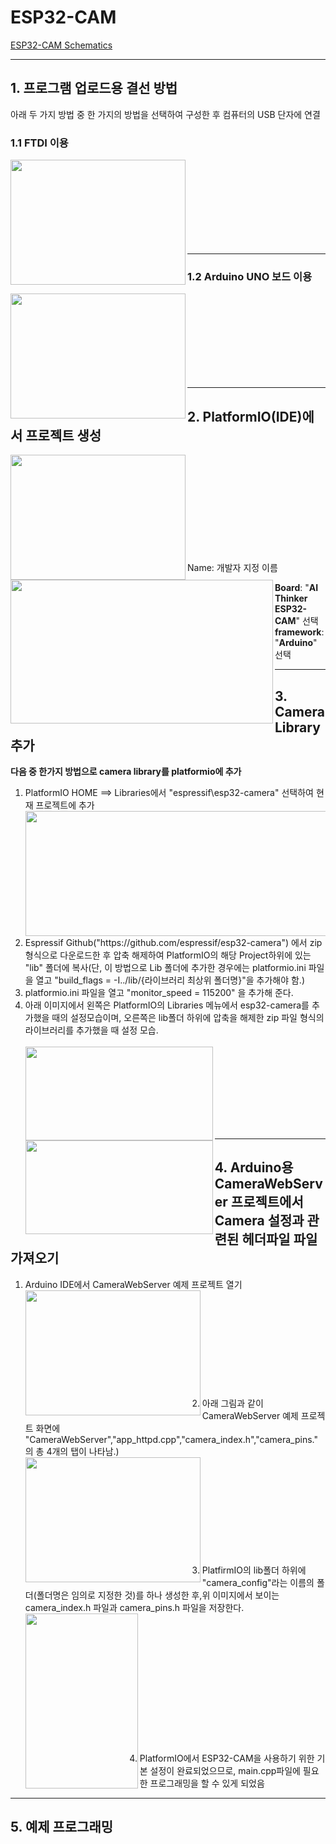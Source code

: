 # ESP32-CAM<br>
<a href="https://github.com/SeeedDocument/forum_doc/blob/master/reg/ESP32_CAM_V1.6.pdf">ESP32-CAM Schematics</a>
<hr>

## 1. 프로그램 업로드용 결선 방법 <br>
아래 두 가지 방법 중 한 가지의 방법을 선택하여 구성한 후 컴퓨터의 USB 단자에 연결<br>

### 1.1 FTDI 이용
<img src="https://user-images.githubusercontent.com/24539773/204515143-75981249-23a6-4a84-af99-289dc6b4e4c0.png" width="280" height="200" align="left">
<br><br><br><br><br><br><br><br><hr>

### 1.2 Arduino UNO 보드 이용<br>
<img src="https://user-images.githubusercontent.com/24539773/204515770-8448b033-690c-46bc-b4b8-9ba480a757cd.png" width="280" height="200" align="left">
<br><br><br><br><br><br><br><br><hr>

## 2. PlatformIO(IDE)에서 프로젝트 생성 <br>
<a href="https://platformio.org/" target="_blank">
  <img src="https://user-images.githubusercontent.com/24539773/204492337-c76cb87f-93e6-4132-af63-6062e60ef4e8.png" width="280" height="200" align="left">
</a>

<img src="https://user-images.githubusercontent.com/24539773/205210647-87ed6b04-49c6-4079-a95b-1ed1a1ef54e4.png" width="420" height="230" align="left">
<br><br><br><br><br><br><br><br><br><br>
Name: 개발자 지정 이름<br>

**Board**: "**AI Thinker ESP32-CAM**" 선택<br>
**framework**: "**Arduino**" 선택<br>
<hr>

## 3. Camera Library 추가

**다음 중 한가지 방법으로 camera library를 platformio에 추가**<br>
<ol>
  <li>PlatformIO HOME ==> Libraries에서 "espressif\esp32-camera" 선택하여 현재 프로젝트에 추가</li>
  <img src="https://user-images.githubusercontent.com/24539773/205213815-f62b6013-49f7-4ea0-8e34-52c18d78559a.png" width="500" height="200" align="left">
  <br><br><br><br><br><br><br><br><br><br>
  <li>Espressif Github("https://github.com/espressif/esp32-camera") 에서 zip 형식으로 다운로드한 후 압축 해제하여 PlatformIO의 해당 Project하위에 있는 "lib" 폴더에 복사(단, 이 방법으로 Lib 폴더에 추가한 경우에는 platformio.ini 파일을 열고 "build_flags = -I../lib/{라이브러리 최상위 폴더명}"을 추가해야 함.)</li>
  <li>platformio.ini 파일을 열고 "monitor_speed = 115200" 을 추가해 준다.</li>
  <li>아래 이미지에서 왼쪽은 PlatformIO의 Libraries 메뉴에서 esp32-camera를 추가했을 때의 설정모습이며, 오른쪽은 lib폴더 하위에 압축을 해제한 zip 파일 형식의 라이브러리를 추가했을 때 설정 모습.</li><br>
  <img src="https://user-images.githubusercontent.com/24539773/205223400-b96f9042-1413-4b64-ad29-ca552bd22d4b.png" width="300" height="150" align="left">
  
 <img src="https://user-images.githubusercontent.com/24539773/205222512-8f317eff-e449-4826-9ed9-7e80c0fbbb4f.png" width="300" height="150" align="left">
 
  <br><br><br><br><br><br><br>
</ol>
<hr>

## 4. Arduino용 CameraWebServer 프로젝트에서 Camera 설정과 관련된 헤더파일 파일 가져오기
<ol>
  <li>Arduino IDE에서 CameraWebServer 예제 프로젝트 열기</li>
  <img src="https://user-images.githubusercontent.com/24539773/205213382-a8a83a5c-f60f-43d9-b8dd-a3436d550cbc.png" width="280" height="200" align="left">
  <br><br><br><br><br><br><br><br><br><br>
  <li>아래 그림과 같이 CameraWebServer 예제 프로젝트 화면에 "CameraWebServer","app_httpd.cpp","camera_index.h","camera_pins."의 총 4개의 탭이 나타남.)</li>
  <img src="https://user-images.githubusercontent.com/24539773/205215215-e9c56807-44c7-4e96-baed-1258f8ebc5ea.png" width="280" height="200" align="left">
  <br><br><br><br><br><br><br><br><br><br>
  
  <li>PlatfirmIO의 lib폴더 하위에 "camera_config"라는 이름의 폴더(폴더명은 임의로 지정한 것)를 하나 생성한 후,위 이미지에서 보이는 camera_index.h 파일과 camera_pins.h 파일을 저장한다.</li>
  <img src="https://user-images.githubusercontent.com/24539773/205219964-26f80d78-19be-42ce-a67b-d15a0eb6817b.png" width="180" height="280" align="left">
  <br><br><br><br><br><br><br><br><br><br><br><br><br>
  <li>PlatformIO에서 ESP32-CAM을 사용하기 위한 기본 설정이 완료되었으므로, main.cpp파일에 필요한 프로그래밍을 할 수 있게 되었음</li>
</ol>
<hr>

## 5. 예제 프로그래밍

 

